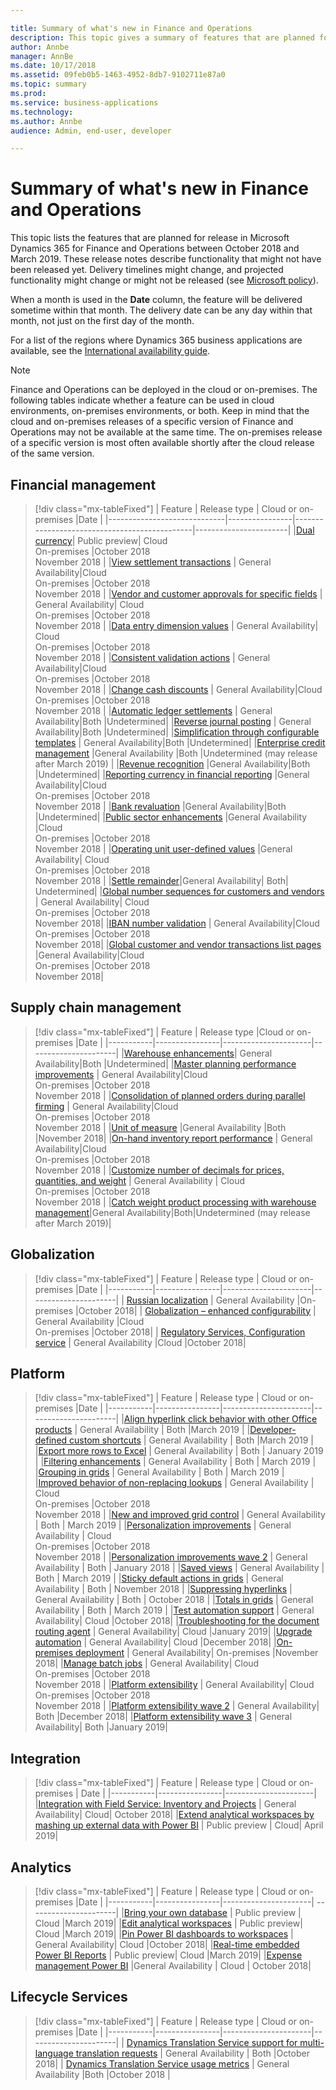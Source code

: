 ```yaml
---

title: Summary of what's new in Finance and Operations
description: This topic gives a summary of features that are planned for the October '18 release of Microsoft Dynamics 365 for Finance and Operations.
author: Annbe
manager: AnnBe
ms.date: 10/17/2018
ms.assetid: 09feb0b5-1463-4952-8db7-9102711e87a0
ms.topic: summary
ms.prod: 
ms.service: business-applications
ms.technology: 
ms.author: Annbe
audience: Admin, end-user, developer

---
```

# Summary of what's new in Finance and Operations

This topic lists the features that are planned for release in Microsoft Dynamics 365 for Finance and Operations between October 2018 and March 2019. These release notes describe functionality that might not have been released yet. Delivery timelines might change, and projected functionality might change or might not be released (see [Microsoft policy](https://go.microsoft.com/fwlink/p/?linkid=2007332)).

When a month is used in the **Date** column, the feature will be delivered sometime within that month. The delivery date can be any day within that month, not just on the first day of the month.
	
For a list of the regions where Dynamics 365 business applications are available, see the [International availability guide](https://aka.ms/dynamics_365_international_availability_deck).

> [!Note]
> Finance and Operations can be deployed in the cloud or on-premises. The following tables indicate whether a feature can be used in cloud environments, on-premises environments, or both. Keep in mind that the cloud and on-premises releases of a specific version of Finance and Operations may not be available at the same time. The on-premises release of a specific version is most often available shortly after the cloud release of the same version. 


## Financial management
> [!div class="mx-tableFixed"]
> | Feature                     | Release type   | Cloud or on-premises                      |Date |
> |-----------------------------|----------------|----------------------------------------------|-----------------------|
> |[Dual currency](dual-currency.md)| Public preview| Cloud<br>On-premises                                |October 2018<br>November 2018 |
> |[View settlement transactions](view-settlement-transactions.md) | General Availability|Cloud<br>On-premises                                |October 2018<br>November 2018 |
> |[Vendor and customer approvals for specific fields](vendor-customer-approval-fields.md) | General Availability| Cloud<br>On-premises                                |October 2018<br>November 2018 |
> |[Data entry dimension values](data-entry-dimension-values.md) | General Availability| Cloud<br>On-premises                                |October 2018<br>November 2018 |
> |[Consistent validation actions](validation-actions-journals.md) | General Availability|Cloud<br>On-premises                                |October 2018<br>November 2018 |
> |[Change cash discounts](change-cash-discounts.md) | General Availability|Cloud<br>On-premises                                |October 2018<br>November 2018 |
> |[Automatic ledger settlements](automatic-ledger-settlements.md) | General Availability|Both  |Undetermined|
> |[Reverse journal posting](reverse-journal-posting.md) | General Availability|Both            |Undetermined|
> |[Simplification through configurable templates](simplication-templates.md) | General Availability|Both   |Undetermined|
> |[Enterprise credit management](enterprise-credit-management.md) |General Availability |Both  |Undetermined (may release after March 2019) |
> |[Revenue recognition](revenue-recognition.md) |General Availability|Both                     |Undetermined|
> |[Reporting currency in financial reporting](reporting-currency-financial-reporting.md) |General Availability|Cloud<br>On-premises                                |October 2018<br>November 2018 |
> |[Bank revaluation](bank-revaluation.md) |General Availability|Both                     |Undetermined|
> |[Public sector enhancements](public-sector.md) |General Availability |Cloud<br>On-premises                                |October 2018<br>November 2018 |
> |[Operating unit user-defined values](operating-unit-user-defined-values.md) |General Availability| Cloud<br>On-premises                                |October 2018<br>November 2018 |
> |[Settle remainder](settle-remainder.md)|General Availability| Both| Undetermined|
> |[Global number sequences for customers and vendors](global-number-sequences.md) | General Availability| Cloud<br>On-premises           |October 2018<br>November 2018|
> |[IBAN number validation](iban-number-validation.md) | General Availability|Cloud<br>On-premises              |October 2018<br>November 2018|
> |[Global customer and vendor transactions list pages](global-customer-and-vendor-list.md) |General Availability|Cloud<br>On-premises   |October 2018<br>November 2018|

## Supply chain management

> [!div class="mx-tableFixed"]
> | Feature   | Release type  |Cloud or on-premises  |Date |
> |-----------|----------------|----------------------|----------------------|
> |[Warehouse enhancements](warehouse-inventory.md)| General Availability|Both     |Undetermined|
> |[Master planning performance improvements](master-planning-perf.md) | General Availability|Cloud<br>On-premises                                |October 2018<br>November 2018 |
> |[Consolidation of planned orders during parallel firming](planned-orders-during-parallel-firming.md) | General Availability|Cloud<br>On-premises                                |October 2018<br>November 2018 |
> |[Unit of measure](uom.md) |General Availability |Both    |November 2018|
> |[On-hand inventory report performance](on-hand-inventory-report-performance.md) | General Availability|Cloud<br>On-premises                                |October 2018<br>November 2018 |
> |[Customize number of decimals for prices, quantities, and weight](customize-decimals-for-prices-quantities-and-weight.md) | General Availability | Cloud<br>On-premises                                |October 2018<br>November 2018 |
> |[Catch weight product processing with warehouse management](catch-weight.md)|General Availability|Both|Undetermined (may release after March 2019)|

<!--
## Planned regulatory features
=======
-->

## Globalization

> [!div class="mx-tableFixed"]
> | Feature   | Release type   | Cloud or on-premises  |Date |
> |-----------|----------------|----------------------|----------------------|
> | [Russian localization](russian-regulations-on-prem.md)                            | General Availability |On-premises           |October 2018|
> | [Globalization – enhanced configurability](globalization-configurability.md)      | General Availability |Cloud<br>On-premises          |October 2018|
> | [Regulatory Services, Configuration service](regulatory-service-configuration.md) | General Availability |Cloud           |October 2018|

## Platform

> [!div class="mx-tableFixed"]
> | Feature   | Release type   | Cloud or on-premises  |Date |
> |-----------|----------------|----------------------|----------------------|
> |[Align hyperlink click behavior with other Office products](hyperlink-behavior.md) | General Availability |  Both                                |March 2019 |
> |[Developer-defined custom shortcuts](custom-shortcuts.md) | General Availability |  Both                           |March 2019 |
> |[Export more rows to Excel](export-more-rows.md)  | General Availability | Both | January 2019 |
> |[Filtering enhancements](filtering-enhancements.md) | General Availability | Both | March 2019 |
> |[Grouping in grids](grouping-in-grids.md)  | General Availability | Both | March 2019 |
> |[Improved behavior of non-replacing lookups](non-replacing-lookups.md) | General Availability | Cloud<br>On-premises                                |October 2018<br>November 2018 |
> |[New and improved grid control](new-grid-control.md) | General Availability | Both | March 2019 |
> |[Personalization improvements](personalization-improvements.md) | General Availability | Cloud<br>On-premises                                |October 2018<br>November 2018 |
> |[Personalization improvements wave 2](personalization-improvements2.md) | General Availability | Both | January 2018 |
> |[Saved views](saved-views.md) | General Availability | Both | March 2019 |
> |[Sticky default actions in grids](sticky-default-action.md) | General Availability | Both | November 2018 |
> |[Suppressing hyperlinks](suppress-hyperlinks.md) | General Availability | Both | October 2018 |
> |[Totals in grids](grid-totals.md) | General Availability | Both | March 2019 |
> |[Test automation support](test-automation-support.md) | General Availability| Cloud    |October 2018|
> |[Troubleshooting for the document routing agent](troubleshoot-document-routing-agent.md) | General Availability| Cloud    |January 2019|
> |[Upgrade automation](upgrade-automation.md) | General Availability| Cloud     |December 2018|
> |[On-premises deployment](on-premises-deployments.md) | General Availability|  On-premises    |November 2018|
> |[Manage batch jobs](batch-management.md) | General Availability| Cloud<br>On-premises                                |October 2018<br>November 2018 |
> |[Platform extensibility](platform-extensibility.md) | General Availability| Cloud<br>On-premises                                |October 2018<br>November 2018 |
> |[Platform extensibility wave 2](platform-extensibility2.md) | General Availability| Both     |December 2018|
> |[Platform extensibility wave 3](platform-extensibility3.md) | General Availability| Both     |January 2019|

## Integration

> [!div class="mx-tableFixed"]
> | Feature   | Release type   |  Cloud or on-premises   | Date |
> |-----------|----------------|----------------------|
> |[Integration with Field Service: Inventory and Projects](integration-field-service-inventory-projects.md) | General Availability| Cloud|   October 2018|
> |[Extend analytical workspaces by mashing up external data with Power BI](extend-analytical-workspaces-mash-up-external-data-powerbi.md) | Public preview | Cloud| April 2019|

## Analytics

> [!div class="mx-tableFixed"]
> | Feature   | Release type   | Cloud or on-premises  |Date |
> |-----------|----------------|----------------------| ----------------------|
> |[Bring your own database](byod.md) | Public preview |   Cloud   |March 2019|
> |[Edit analytical workspaces](edit-analytical-workspaces.md) | Public preview| Cloud     |March 2019|
> |[Pin Power BI dashboards to workspaces](pin-power-bi-dashboard.md) | General Availability| Cloud     |October 2018|
> |[Real-time embedded Power BI Reports](realtime-powerbi.md) | Public preview| Cloud     |March 2019|
> |[Expense management Power BI](expense-management-power-bi.md) |General Availability | Cloud | October 2018|


## Lifecycle Services 

> [!div class="mx-tableFixed"]
> | Feature   | Release type   | Cloud or on-premises  |Date |
> |-----------|----------------|----------------------|----------------------|
> | [Dynamics Translation Service support for multi-language translation requests](translation-service.md) | General Availability | Both                             |October 2018|
> | [Dynamics Translation Service usage metrics](translation-service.md) | General Availability             |Both                             |October 2018 |
